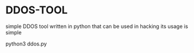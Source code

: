 # DDOS-TOOL
simple DDOS tool written in python that can be used in hacking its usage is simple 

python3 ddos.py
